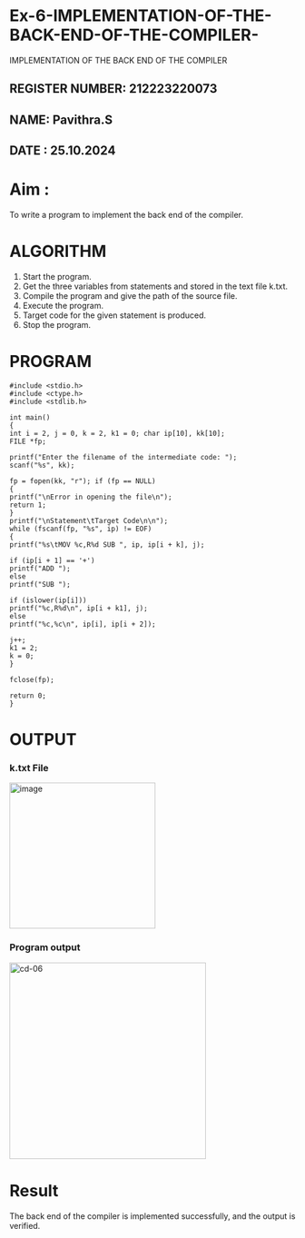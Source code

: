# Ex-6-IMPLEMENTATION-OF-THE-BACK-END-OF-THE-COMPILER-
IMPLEMENTATION OF THE BACK END OF THE COMPILER 
## REGISTER NUMBER: 212223220073
## NAME: Pavithra.S
## DATE : 25.10.2024
# Aim :
To write a program to implement the back end of the compiler.
# ALGORITHM
1. Start the program.
2. Get the three variables from statements and stored in the text file k.txt.
3. Compile the program and give the path of the source file.
4. Execute the program.
5. Target code for the given statement is produced.
6. Stop the program.
# PROGRAM
```
#include <stdio.h>
#include <ctype.h> 
#include <stdlib.h>

int main()
{
int i = 2, j = 0, k = 2, k1 = 0; char ip[10], kk[10];
FILE *fp;

printf("Enter the filename of the intermediate code: ");
scanf("%s", kk);

fp = fopen(kk, "r"); if (fp == NULL)
{
printf("\nError in opening the file\n");
return 1;
}
printf("\nStatement\tTarget Code\n\n");
while (fscanf(fp, "%s", ip) != EOF)
{
printf("%s\tMOV %c,R%d SUB ", ip, ip[i + k], j);

if (ip[i + 1] == '+')
printf("ADD ");
else
printf("SUB ");

if (islower(ip[i]))
printf("%c,R%d\n", ip[i + k1], j);
else
printf("%c,%c\n", ip[i], ip[i + 2]);

j++;
k1 = 2;
k = 0;
}

fclose(fp);
 
return 0;
}
```
# OUTPUT
### k.txt File
<img width="257" alt="image" src="https://github.com/user-attachments/assets/541d0901-4d76-4afa-a9de-1d28c890e251">

### Program output
<img width="346" alt="cd-06" src="https://github.com/user-attachments/assets/94817bf4-3bd7-4a33-ae2f-7588f027ab0c">


# Result
The back end of the compiler is implemented successfully, and the output is verified.
